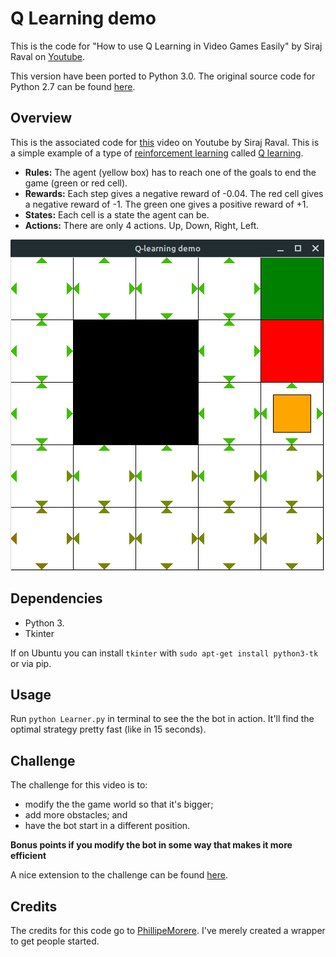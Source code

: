 # Q Learning demo

This is the code for "How to use Q Learning in Video Games Easily" by Siraj Raval on [Youtube](https://youtu.be/A5eihauRQvo).

This version have been ported to Python 3.0. The original source code for Python 2.7 can be found [here](https://github.com/erilyth/Q-Learning-on-Mazes).

## Overview

This is the associated code for [this](https://youtu.be/A5eihauRQvo) video on Youtube by Siraj Raval. This is a simple example of a type of [reinforcement learning](https://en.wikipedia.org/wiki/Reinforcement_learning)
called [Q learning](https://en.wikipedia.org/wiki/Q-learning). 

* **Rules:** The agent (yellow box) has to reach one of the goals to end the game (green or red cell).
* **Rewards:** Each step gives a negative reward of -0.04. The red cell gives a negative reward of -1. The green one gives a positive reward of +1.
* **States:** Each cell is a state the agent can be.
* **Actions:** There are only 4 actions. Up, Down, Right, Left.

![screenshot](screenshot.png)


## Dependencies

- Python 3.
- Tkinter

If on Ubuntu you can install `tkinter` with `sudo apt-get install python3-tk` or via pip.

## Usage

Run `python Learner.py` in terminal to see the the bot in action. It'll find the optimal strategy pretty fast (like in 15 seconds).

## Challenge

The challenge for this video is to:

* modify the the game world so that it's bigger; 
* add more obstacles; and
* have the bot start in a different position.

**Bonus points if you modify the bot in some way that makes it more efficient**

A nice extension to the challenge can be found [here](https://github.com/erilyth/Q-Learning-on-Mazes).

## Credits

The credits for this code go to [PhillipeMorere](https://github.com/PhilippeMorere). I've merely created a wrapper to get people started.